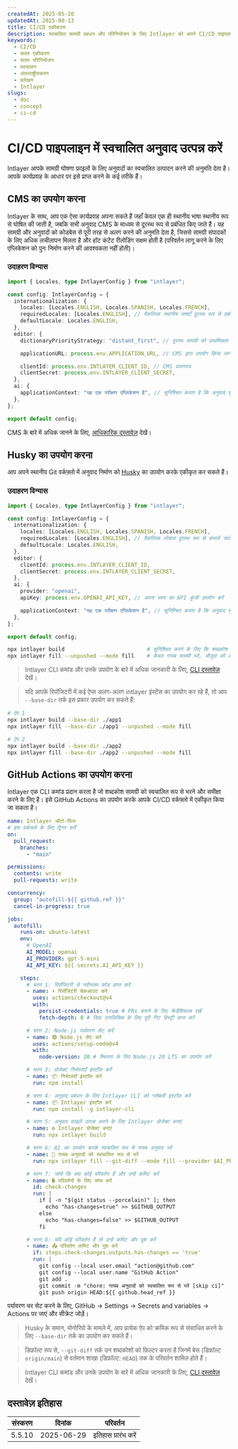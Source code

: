 ```yaml
---
createdAt: 2025-05-20
updatedAt: 2025-08-13
title: CI/CD एकीकरण
description: स्वचालित सामग्री प्रबंधन और परिनियोजन के लिए Intlayer को अपने CI/CD पाइपलाइन में एकीकृत करना सीखें।
keywords:
  - CI/CD
  - सतत एकीकरण
  - सतत परिनियोजन
  - स्वचालन
  - अंतरराष्ट्रीयकरण
  - प्रलेखन
  - Intlayer
slugs:
  - doc
  - concept
  - ci-cd
---
```


# CI/CD पाइपलाइन में स्वचालित अनुवाद उत्पन्न करें

Intlayer आपके सामग्री घोषणा फ़ाइलों के लिए अनुवादों का स्वचालित उत्पादन करने की अनुमति देता है। आपके कार्यप्रवाह के आधार पर इसे प्राप्त करने के कई तरीके हैं।

## CMS का उपयोग करना

Intlayer के साथ, आप एक ऐसा कार्यप्रवाह अपना सकते हैं जहाँ केवल एक ही स्थानीय भाषा स्थानीय रूप से घोषित की जाती है, जबकि सभी अनुवाद CMS के माध्यम से दूरस्थ रूप से प्रबंधित किए जाते हैं। यह सामग्री और अनुवादों को कोडबेस से पूरी तरह से अलग करने की अनुमति देता है, जिससे सामग्री संपादकों के लिए अधिक लचीलापन मिलता है और हॉट कंटेंट रीलोडिंग सक्षम होती है (परिवर्तन लागू करने के लिए एप्लिकेशन को पुनः निर्माण करने की आवश्यकता नहीं होती)।

### उदाहरण विन्यास

```ts fileName="intlayer.config.ts"
import { Locales, type IntlayerConfig } from "intlayer";

const config: IntlayerConfig = {
  internationalization: {
    locales: [Locales.ENGLISH, Locales.SPANISH, Locales.FRENCH],
    requiredLocales: [Locales.ENGLISH], // वैकल्पिक स्थानीय भाषाएँ दूरस्थ रूप से प्रबंधित की जाएंगी
    defaultLocale: Locales.ENGLISH,
  },
  editor: {
    dictionaryPriorityStrategy: "distant_first", // दूरस्थ सामग्री को प्राथमिकता दी जाती है

    applicationURL: process.env.APPLICATION_URL, // CMS द्वारा उपयोग किया जाने वाला एप्लिकेशन URL

    clientId: process.env.INTLAYER_CLIENT_ID, // CMS प्रमाणपत्र
    clientSecret: process.env.INTLAYER_CLIENT_SECRET,
  },
  ai: {
    applicationContext: "यह एक परीक्षण एप्लिकेशन है", // सुनिश्चित करता है कि अनुवाद सुसंगत रूप से उत्पन्न हों
  },
};

export default config;
```

CMS के बारे में अधिक जानने के लिए, [आधिकारिक दस्तावेज़](https://github.com/aymericzip/intlayer/blob/main/docs/docs/hi/intlayer_CMS.md) देखें।

## Husky का उपयोग करना

आप अपने स्थानीय Git वर्कफ़्लो में अनुवाद निर्माण को [Husky](https://typicode.github.io/husky/) का उपयोग करके एकीकृत कर सकते हैं।

### उदाहरण विन्यास

```ts fileName="intlayer.config.ts"
import { Locales, type IntlayerConfig } from "intlayer";

const config: IntlayerConfig = {
  internationalization: {
    locales: [Locales.ENGLISH, Locales.SPANISH, Locales.FRENCH],
    requiredLocales: [Locales.ENGLISH], // वैकल्पिक लोकल दूरस्थ रूप से संभाले जाते हैं
    defaultLocale: Locales.ENGLISH,
  },
  editor: {
    clientId: process.env.INTLAYER_CLIENT_ID,
    clientSecret: process.env.INTLAYER_CLIENT_SECRET,
  },
  ai: {
    provider: "openai",
    apiKey: process.env.OPENAI_API_KEY, // अपना स्वयं का API कुंजी उपयोग करें

    applicationContext: "यह एक परीक्षण एप्लिकेशन है", // सुनिश्चित करता है कि अनुवाद सुसंगत रूप से उत्पन्न हों
  },
};

export default config;
```

```bash fileName=".husky/pre-push"
npx intlayer build                          # सुनिश्चित करने के लिए कि शब्दकोश अद्यतित हैं
npx intlayer fill --unpushed --mode fill    # केवल गायब सामग्री भरें, मौजूदा को अपडेट नहीं करता
```

> Intlayer CLI कमांड और उनके उपयोग के बारे में अधिक जानकारी के लिए, [CLI दस्तावेज़](https://github.com/aymericzip/intlayer/blob/main/docs/docs/hi/intlayer_cli.md) देखें।

> यदि आपके रिपॉजिटरी में कई ऐप्स अलग-अलग intlayer इंस्टेंस का उपयोग कर रहे हैं, तो आप `--base-dir` तर्क इस प्रकार उपयोग कर सकते हैं:

```bash fileName=".husky/pre-push"
# ऐप 1
npx intlayer build --base-dir ./app1
npx intlayer fill --base-dir ./app1 --unpushed --mode fill

# ऐप 2
npx intlayer build --base-dir ./app2
npx intlayer fill --base-dir ./app2 --unpushed --mode fill
```

## GitHub Actions का उपयोग करना

Intlayer एक CLI कमांड प्रदान करता है जो शब्दकोश सामग्री को स्वचालित रूप से भरने और समीक्षा करने के लिए है। इसे GitHub Actions का उपयोग करके आपके CI/CD वर्कफ़्लो में एकीकृत किया जा सकता है।

```yaml fileName=".github/workflows/intlayer-translate.yml"
name: Intlayer ऑटो-फिल
# इस वर्कफ़्लो के लिए ट्रिगर शर्तें
on:
  pull_request:
    branches:
      - "main"

permissions:
  contents: write
  pull-requests: write

concurrency:
  group: "autofill-${{ github.ref }}"
  cancel-in-progress: true

jobs:
  autofill:
    runs-on: ubuntu-latest
    env:
      # OpenAI
      AI_MODEL: openai
      AI_PROVIDER: gpt-5-mini
      AI_API_KEY: ${{ secrets.AI_API_KEY }}

    steps:
      # चरण 1: रिपॉजिटरी से नवीनतम कोड प्राप्त करें
      - name: ⬇️ रिपॉजिटरी चेकआउट करें
        uses: actions/checkout@v4
        with:
          persist-credentials: true # PRs बनाने के लिए क्रेडेंशियल्स रखें
          fetch-depth: 0 # डिफ़ एनालिसिस के लिए पूरी गिट हिस्ट्री प्राप्त करें

      # चरण 2: Node.js पर्यावरण सेट करें
      - name: 🟢 Node.js सेट करें
        uses: actions/setup-node@v4
        with:
          node-version: 20 # स्थिरता के लिए Node.js 20 LTS का उपयोग करें

      # चरण 3: प्रोजेक्ट निर्भरताएँ इंस्टॉल करें
      - name: 📦 निर्भरताएँ इंस्टॉल करें
        run: npm install

      # चरण 4: अनुवाद प्रबंधन के लिए Intlayer CLI को ग्लोबली इंस्टॉल करें
      - name: 📦 Intlayer इंस्टॉल करें
        run: npm install -g intlayer-cli

      # चरण 5: अनुवाद फ़ाइलें उत्पन्न करने के लिए Intlayer प्रोजेक्ट बनाएं
      - name: ⚙️ Intlayer प्रोजेक्ट बनाएं
        run: npx intlayer build

      # चरण 6: AI का उपयोग करके स्वचालित रूप से गायब अनुवाद भरें
      - name: 🤖 गायब अनुवादों को स्वचालित रूप से भरें
        run: npx intlayer fill --git-diff --mode fill --provider $AI_PROVIDER --model $AI_MODEL --api-key $AI_API_KEY

      # चरण 7: जांचें कि क्या कोई परिवर्तन हैं और उन्हें कमिट करें
      - name: � परिवर्तनों के लिए जांच करें
        id: check-changes
        run: |
          if [ -n "$(git status --porcelain)" ]; then
            echo "has-changes=true" >> $GITHUB_OUTPUT
          else
            echo "has-changes=false" >> $GITHUB_OUTPUT
          fi

      # चरण 8: यदि कोई परिवर्तन हैं तो उन्हें कमिट और पुश करें
      - name: 📤 परिवर्तन कमिट और पुश करें
        if: steps.check-changes.outputs.has-changes == 'true'
        run: |
          git config --local user.email "action@github.com"
          git config --local user.name "GitHub Action"
          git add .
          git commit -m "chore: गायब अनुवादों को स्वचालित रूप से भरें [skip ci]"
          git push origin HEAD:${{ github.head_ref }}
```

पर्यावरण चर सेट करने के लिए, GitHub → Settings → Secrets and variables → Actions पर जाएं और सीक्रेट जोड़ें।

> Husky के समान, मोनोरिपो के मामले में, आप प्रत्येक ऐप को क्रमिक रूप से संसाधित करने के लिए `--base-dir` तर्क का उपयोग कर सकते हैं।

> डिफ़ॉल्ट रूप से, `--git-diff` तर्क उन शब्दकोशों को फ़िल्टर करता है जिनमें बेस (डिफ़ॉल्ट `origin/main`) से वर्तमान शाखा (डिफ़ॉल्ट: `HEAD`) तक के परिवर्तन शामिल होते हैं।

> Intlayer CLI कमांड और उनके उपयोग के बारे में अधिक जानकारी के लिए, [CLI दस्तावेज़](https://github.com/aymericzip/intlayer/blob/main/docs/docs/hi/intlayer_cli.md) देखें।

## दस्तावेज़ इतिहास

| संस्करण | दिनांक     | परिवर्तन            |
| ------- | ---------- | ------------------- |
| 5.5.10  | 2025-06-29 | इतिहास प्रारंभ करें |
